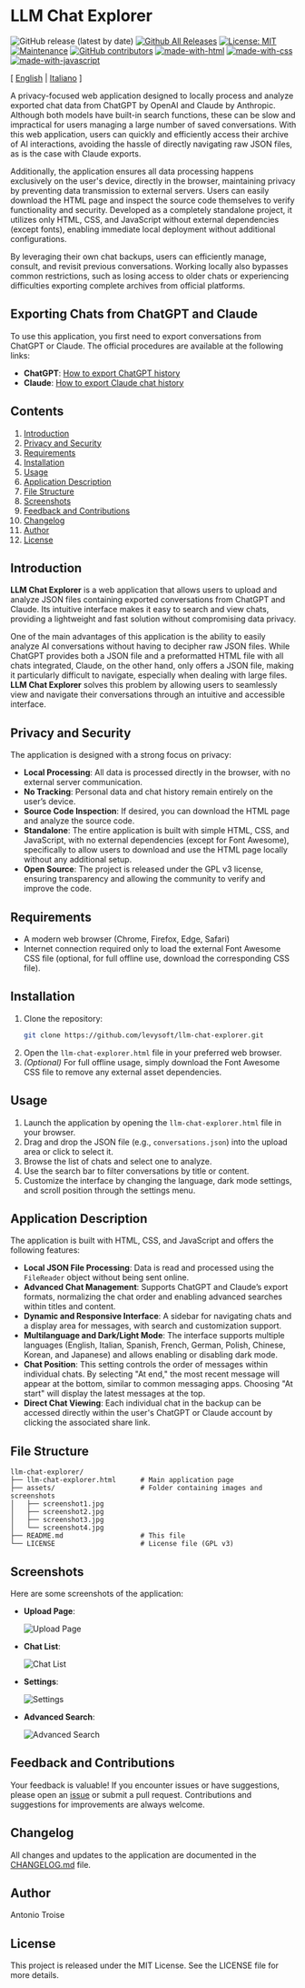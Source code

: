 # LLM Chat Explorer

![GitHub release (latest by date)](https://img.shields.io/github/v/release/levysoft/llm-chat-explorer?label=latest) [![Github All Releases](https://img.shields.io/github/downloads/levysoft/llm-chat-explorer/total.svg)](https://github.com/levysoft/llm-chat-explorer/releases) [![License: MIT](https://img.shields.io/badge/License-MIT-yellow.svg)](https://opensource.org/licenses/MIT) [![Maintenance](https://img.shields.io/badge/Maintained%3F-yes-green.svg)](https://github.com/levysoft/llm-chat-explorer/graphs/commit-activity) [![GitHub contributors](https://img.shields.io/github/contributors/levysoft/llm-chat-explorer.svg)](https://github.com/levysoft/llm-chat-explorer/graphs/contributors) [![made-with-html](https://img.shields.io/badge/Made%20with-HTML-orange.svg)](https://developer.mozilla.org/en-US/docs/Web/HTML) [![made-with-css](https://img.shields.io/badge/Made%20with-CSS-blue.svg)](https://developer.mozilla.org/en-US/docs/Web/CSS) [![made-with-javascript](https://img.shields.io/badge/Made%20with-JavaScript-yellow.svg)](https://developer.mozilla.org/en-US/docs/Web/JavaScript)

[ [English](README.md) | [Italiano](README.it.md) ]

A privacy-focused web application designed to locally process and analyze exported chat data from ChatGPT by OpenAI and Claude by Anthropic. Although both models have built-in search functions, these can be slow and impractical for users managing a large number of saved conversations. With this web application, users can quickly and efficiently access their archive of AI interactions, avoiding the hassle of directly navigating raw JSON files, as is the case with Claude exports.

Additionally, the application ensures all data processing happens exclusively on the user's device, directly in the browser, maintaining privacy by preventing data transmission to external servers. Users can easily download the HTML page and inspect the source code themselves to verify functionality and security. Developed as a completely standalone project, it utilizes only HTML, CSS, and JavaScript without external dependencies (except fonts), enabling immediate local deployment without additional configurations.

By leveraging their own chat backups, users can efficiently manage, consult, and revisit previous conversations. Working locally also bypasses common restrictions, such as losing access to older chats or experiencing difficulties exporting complete archives from official platforms.

## Exporting Chats from ChatGPT and Claude

To use this application, you first need to export conversations from ChatGPT or Claude. The official procedures are available at the following links:

- **ChatGPT**: [How to export ChatGPT history](https://help.openai.com/en/articles/7260999-how-do-i-export-my-chatgpt-history-and-data)
- **Claude**: [How to export Claude chat history](https://support.anthropic.com/en/articles/9450526-how-can-i-export-my-claude-ai-data)

## Contents

1. [Introduction](#introduction)
2. [Privacy and Security](#privacy-and-security)
3. [Requirements](#requirements)
4. [Installation](#installation)
5. [Usage](#usage)
6. [Application Description](#application-description)
7. [File Structure](#file-structure)
8. [Screenshots](#screenshots)
9. [Feedback and Contributions](#feedback-and-contributions)
10. [Changelog](#changelog)
11. [Author](#author)
12. [License](#license)

## Introduction

**LLM Chat Explorer** is a web application that allows users to upload and analyze JSON files containing exported conversations from ChatGPT and Claude. Its intuitive interface makes it easy to search and view chats, providing a lightweight and fast solution without compromising data privacy.

One of the main advantages of this application is the ability to easily analyze AI conversations without having to decipher raw JSON files. While ChatGPT provides both a JSON file and a preformatted HTML file with all chats integrated, Claude, on the other hand, only offers a JSON file, making it particularly difficult to navigate, especially when dealing with large files. **LLM Chat Explorer** solves this problem by allowing users to seamlessly view and navigate their conversations through an intuitive and accessible interface.

## Privacy and Security

The application is designed with a strong focus on privacy:
- **Local Processing**: All data is processed directly in the browser, with no external server communication.
- **No Tracking**: Personal data and chat history remain entirely on the user’s device.
- **Source Code Inspection**: If desired, you can download the HTML page and analyze the source code.
- **Standalone**: The entire application is built with simple HTML, CSS, and JavaScript, with no external dependencies (except for Font Awesome), specifically to allow users to download and use the HTML page locally without any additional setup.
- **Open Source**: The project is released under the GPL v3 license, ensuring transparency and allowing the community to verify and improve the code.

## Requirements

- A modern web browser (Chrome, Firefox, Edge, Safari)
- Internet connection required only to load the external Font Awesome CSS file (optional, for full offline use, download the corresponding CSS file).

## Installation

1. Clone the repository:
    ```sh
    git clone https://github.com/levysoft/llm-chat-explorer.git
    ```
2. Open the `llm-chat-explorer.html` file in your preferred web browser.
3. *(Optional)* For full offline usage, simply download the Font Awesome CSS file to remove any external asset dependencies.

## Usage

1. Launch the application by opening the `llm-chat-explorer.html` file in your browser.
2. Drag and drop the JSON file (e.g., `conversations.json`) into the upload area or click to select it.
3. Browse the list of chats and select one to analyze.
4. Use the search bar to filter conversations by title or content.
5. Customize the interface by changing the language, dark mode settings, and scroll position through the settings menu.

## Application Description

The application is built with HTML, CSS, and JavaScript and offers the following features:
- **Local JSON File Processing**: Data is read and processed using the `FileReader` object without being sent online.
- **Advanced Chat Management**: Supports ChatGPT and Claude’s export formats, normalizing the chat order and enabling advanced searches within titles and content.
- **Dynamic and Responsive Interface**: A sidebar for navigating chats and a display area for messages, with search and customization support.
- **Multilanguage and Dark/Light Mode**: The interface supports multiple languages (English, Italian, Spanish, French, German, Polish, Chinese, Korean, and Japanese) and allows enabling or disabling dark mode.
- **Chat Position**: This setting controls the order of messages within individual chats. By selecting "At end," the most recent message will appear at the bottom, similar to common messaging apps. Choosing "At start" will display the latest messages at the top.
- **Direct Chat Viewing**: Each individual chat in the backup can be accessed directly within the user's ChatGPT or Claude account by clicking the associated share link.

## File Structure
```
llm-chat-explorer/
├── llm-chat-explorer.html      # Main application page
├── assets/                     # Folder containing images and screenshots
│   ├── screenshot1.jpg
│   ├── screenshot2.jpg
│   ├── screenshot3.jpg
│   └── screenshot4.jpg
├── README.md                   # This file
└── LICENSE                     # License file (GPL v3)
```

## Screenshots

Here are some screenshots of the application:

- **Upload Page**:

  ![Upload Page](assets/screenshot1.jpg)

- **Chat List**:

  ![Chat List](assets/screenshot2.jpg)

- **Settings**:

  ![Settings](assets/screenshot3.jpg)

- **Advanced Search**:

  ![Advanced Search](assets/screenshot4.jpg)
  
## Feedback and Contributions

Your feedback is valuable! If you encounter issues or have suggestions, please open an [issue](https://github.com/levysoft/llm-chat-explorer/issues) or submit a pull request. Contributions and suggestions for improvements are always welcome.

## Changelog

All changes and updates to the application are documented in the [CHANGELOG.md](./CHANGELOG.md) file.

## Author

Antonio Troise

## License

This project is released under the MIT License. See the LICENSE file for more details.

